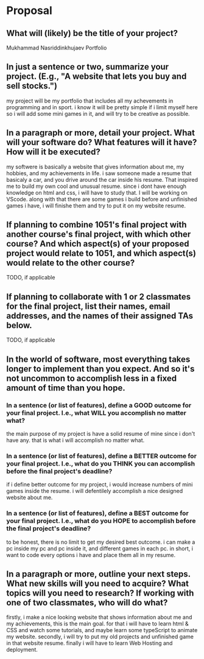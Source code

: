 # Proposal

## What will (likely) be the title of your project?

Mukhammad Nasriddinkhujaev Portfolio
## In just a sentence or two, summarize your project. (E.g., "A website that lets you buy and sell stocks.")

my project will be my portfolio that includes all my achevements in programming and in sport. i know it will be pretty simple if i limit myself here so i will add some mini games in it, and will try to be creative as possible. 

## In a paragraph or more, detail your project. What will your software do? What features will it have? How will it be executed?

my softwere is basically a website that gives information about me, my hobbies, and my achievements in life. i saw someone made a resume that basicaly a car, and you drive around the car inside his resume. That inspired me to build my own cool and unusual resume. since i dont have enough knowledge on html and css, i will have to study that. I will be working on VScode. along with that there are some games i build before and unfinished games i have, i will finishe them and try to put it on my website resume. 

## If planning to combine 1051's final project with another course's final project, with which other course? And which aspect(s) of your proposed project would relate to 1051, and which aspect(s) would relate to the other course?

TODO, if applicable

## If planning to collaborate with 1 or 2 classmates for the final project, list their names, email addresses, and the names of their assigned TAs below.

TODO, if applicable

## In the world of software, most everything takes longer to implement than you expect. And so it's not uncommon to accomplish less in a fixed amount of time than you hope.

### In a sentence (or list of features), define a GOOD outcome for your final project. I.e., what WILL you accomplish no matter what?

the main purpose of my project is have a solid resume of mine since i don't have any. that is what i will accomplish no matter what. 

### In a sentence (or list of features), define a BETTER outcome for your final project. I.e., what do you THINK you can accomplish before the final project's deadline?

if i define better outcome for my project, i would increase numbers of mini games inside the resume. i will defentilely accomplish a nice designed website about me.

### In a sentence (or list of features), define a BEST outcome for your final project. I.e., what do you HOPE to accomplish before the final project's deadline?

to be honest, there is no limit to get my desired best outcome. i can make a pc inside my pc and pc inside it, and different games in each pc. in short, i want to code every options i have and place them all in my resume. 

## In a paragraph or more, outline your next steps. What new skills will you need to acquire? What topics will you need to research? If working with one of two classmates, who will do what?

firstly, i make a nice looking website that shows information about me and my achievements, this is the main goal. for that i will have to learn html & CSS and watch some tutorials, and maybe learn some typeScript to animate my website. secondly, i will try to put my old projects and unfinished game in that website resume. finally i will have to learn Web Hosting and deployment.
